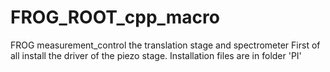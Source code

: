 # FROG_ROOT_cpp_macro
FROG measurement_control the translation stage and spectrometer
First of all install the driver of the piezo stage. Installation files are in folder 'PI'
